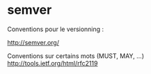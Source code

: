 # semver

Conventions pour le versionning :

http://semver.org/

Conventions sur certains mots (MUST, MAY, ...)
http://tools.ietf.org/html/rfc2119
